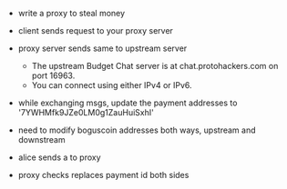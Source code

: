 - write a proxy to steal money
- client sends request to your proxy server
- proxy server sends same to upstream server
    - The upstream Budget Chat server is at chat.protohackers.com on port 16963. 
    - You can connect using either IPv4 or IPv6.

- while exchanging msgs, update the payment addresses to '7YWHMfk9JZe0LM0g1ZauHuiSxhI'
- need to modify boguscoin addresses both ways, upstream and downstream

- alice sends a to proxy
- proxy checks replaces payment id both sides